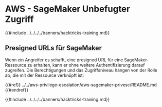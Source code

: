 # AWS - SageMaker Unbefugter Zugriff

{{#include ../../../../banners/hacktricks-training.md}}

## Presigned URLs für SageMaker

Wenn ein Angreifer es schafft, eine presigned URL für eine SageMaker-Ressource zu erhalten, kann er ohne weitere Authentifizierung darauf zugreifen. Die Berechtigungen und das Zugriffsniveau hängen von der Rolle ab, die mit der Ressource verknüpft ist:

{{#ref}}
../../aws-privilege-escalation/aws-sagemaker-privesc/README.md
{{#endref}}

{{#include ../../../../banners/hacktricks-training.md}}
